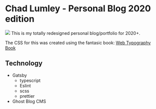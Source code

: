 # Chad Lumley - Personal Blog 2020 edition
![](https://i.postimg.cc/3Rcrc6zY/Website-Screenshot.png)
This is my totally redesigned personal blog/portfolio for 2020+.

The CSS for this was created using the fantasic book: [Web Typography Book](https://betterwebtype.com/web-typography-book/?ck_subscriber_id=2187013199)

## Technology
- Gatsby
  - typescript
  - Eslint
  - scss
  - prettier
- Ghost Blog CMS
